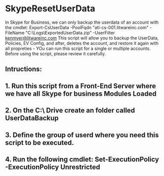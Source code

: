 # SkypeResetUserData
In Skype for Business, we can only backup the userdata of an account with the cmdlet:
Export-CsUserData -PoolFqdn "atl-cs-001.litwareinc.com" -FileName "C:\Logs\ExportedUserData.zip" -UserFilter kenmyer@litwareinc.com
This script will allow you to backup the UserData, Policies, EV Config, and after, deletes the account, and restore it again with all propreties - YOu can run this script for a single or multiple accounts.
Before using the script, please review it carefully.
##  Intructions: 
##  1. Run this script from a Front-End Server where we have all Skype for business Modules Loaded
##  2. On the C:\ Drive create an folder called UserDataBackup
##  3. Define the group of userd where you need this script to be executed.
##  4. Run the following cmdlet: Set-ExecutionPolicy -ExecutionPolicy Unrestricted

